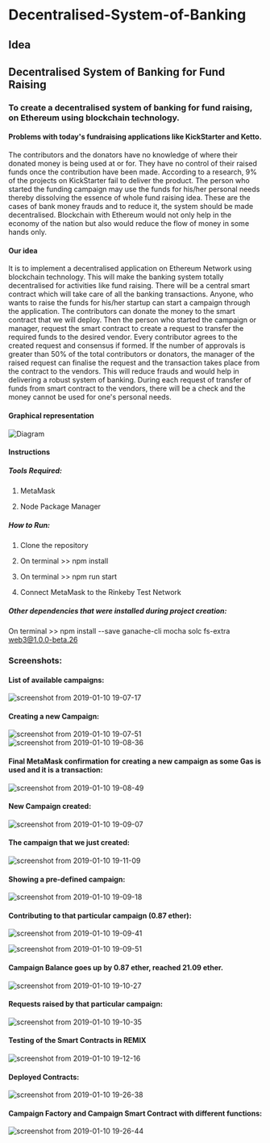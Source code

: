 # Decentralised-System-of-Banking

## Idea
## Decentralised System of Banking for Fund Raising

### To create a decentralised system of banking for fund raising, on Ethereum using blockchain technology.

#### Problems with today's fundraising applications like KickStarter and Ketto.

The contributors and the donators have no knowledge of where their donated money is being used at or for. They have no control
of their raised funds once the contribution have been made. According to a research, 9% of the projects on KickStarter fail to deliver the product. The person who started the funding campaign may use the funds for his/her personal needs thereby dissolving the essence of whole fund raising idea. These are the cases of bank money frauds and to reduce it, the system should be made decentralised. Blockchain with Ethereum would not only help in the economy of the nation but also would reduce the flow of money in some hands only.

#### Our idea

It is to implement a decentralised application on Ethereum Network using blockchain technology. This will make the banking system totally decentralised for activities like fund raising. There will be a central smart contract which will take care of all the banking transactions. Anyone, who wants to raise the funds for his/her startup can start a campaign through the application. The contributors can donate the money to the smart contract that we will deploy. Then the person who started the campaign or manager, request the smart contract to create a request to transfer the required funds to the desired vendor. Every contributor agrees to the created request and consensus if formed. If the number of approvals is greater than 50% of the total contributors or donators, the manager of the raised request can finalise the request and the transaction takes place from the contract to the vendors. This will reduce frauds and would help in delivering a robust system of banking. During each request of transfer of funds from smart contract to the vendors, there will be a check and the money cannot be used for one's personal needs.

#### Graphical representation

![Diagram](https://user-images.githubusercontent.com/35381035/47567874-4188e580-d94d-11e8-8b67-5981f56cd773.png)

#### Instructions

##### Tools Required:

1. MetaMask

2. Node Package Manager

##### How to Run:

1. Clone the repository

2. On terminal >> npm install

3. On terminal >> npm run start

4. Connect MetaMask to the Rinkeby Test Network

##### Other dependencies that were installed during project creation:

On terminal >> npm install --save ganache-cli mocha solc fs-extra web3@1.0.0-beta.26

### Screenshots:

#### List of available campaigns:

![screenshot from 2019-01-10 19-07-17](https://user-images.githubusercontent.com/34116562/50972990-e1e2b500-150d-11e9-8c14-854064565723.png)

#### Creating a new Campaign:

![screenshot from 2019-01-10 19-07-51](https://user-images.githubusercontent.com/34116562/50972996-e3ac7880-150d-11e9-9c8f-056c58f5b286.png)
![screenshot from 2019-01-10 19-08-36](https://user-images.githubusercontent.com/34116562/50972997-e4dda580-150d-11e9-91df-264e1f1cd2f8.png)

#### Final MetaMask confirmation for creating a new campaign as some Gas is used and it is a transaction:

![screenshot from 2019-01-10 19-08-49](https://user-images.githubusercontent.com/34116562/50973004-e8712c80-150d-11e9-892a-6d972ce1bcb1.png)

#### New Campaign created:

![screenshot from 2019-01-10 19-09-07](https://user-images.githubusercontent.com/34116562/50973006-ead38680-150d-11e9-9df1-23ce6b4ea34b.png)

#### The campaign that we just created:

![screenshot from 2019-01-10 19-11-09](https://user-images.githubusercontent.com/34116562/50973042-fb83fc80-150d-11e9-8e34-db0d66577d4c.png)

#### Showing a pre-defined campaign:

![screenshot from 2019-01-10 19-09-18](https://user-images.githubusercontent.com/34116562/50973010-ed35e080-150d-11e9-9106-6cc5d4ae3b01.png)

#### Contributing to that particular campaign (0.87 ether):

![screenshot from 2019-01-10 19-09-41](https://user-images.githubusercontent.com/34116562/50973012-eeffa400-150d-11e9-81c5-737decde1823.png)

![screenshot from 2019-01-10 19-09-51](https://user-images.githubusercontent.com/34116562/50973017-f161fe00-150d-11e9-8a6c-481c32dd0b77.png)

#### Campaign Balance goes up by 0.87 ether, reached 21.09 ether.

![screenshot from 2019-01-10 19-10-27](https://user-images.githubusercontent.com/34116562/50973020-f4f58500-150d-11e9-8dc0-3a55a63bbe73.png)

#### Requests raised by that particular campaign:

![screenshot from 2019-01-10 19-10-35](https://user-images.githubusercontent.com/34116562/50973033-f921a280-150d-11e9-8a7c-bda4958eefec.png)

#### Testing of the Smart Contracts in REMIX

![screenshot from 2019-01-10 19-12-16](https://user-images.githubusercontent.com/34116562/50973046-fde65680-150d-11e9-9fd0-9b27491df3de.png)

#### Deployed Contracts:

![screenshot from 2019-01-10 19-26-38](https://user-images.githubusercontent.com/34116562/50973051-0048b080-150e-11e9-8972-d304896eb47a.png)

#### Campaign Factory and Campaign Smart Contract with different functions:

![screenshot from 2019-01-10 19-26-44](https://user-images.githubusercontent.com/34116562/50973056-02ab0a80-150e-11e9-9db1-de04b03d9109.png)

